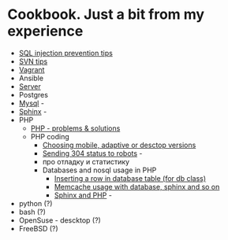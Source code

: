 # Cookbook. Just a bit from my experience


* [SQL injection prevention tips](SQLinjectionPrevention.md) 
* [SVN tips](svn.md) 
* [Vagrant](Vagrant.md) 
* Ansible
* [Server](server.md) 
* Postgres
* [Mysql](Mysql.md) -
* [Sphinx](Sphinx.md) -
* PHP
   * [PHP - problems & solutions](PHPProblems.md) 
   * PHP coding
     * [Choosing mobile, adaptive or desctop versions](PHPAdaptiveMobileDesktopVersions.md) 
     * [Sending 304 status to robots](PHPsending304status.md) -
     * про отладку и статистику
     * Databases and nosql usage in PHP 
        * [Inserting a row in database table (for db class)](PHPDBCreateRow.md)
        * [Memcache usage with database, sphinx and so on](PHPDBMemcache.md)
        * [Sphinx and PHP](PHPSphinx.md) -
* python (?)
* bash (?)
* OpenSuse - descktop (?)
* FreeBSD (?)

